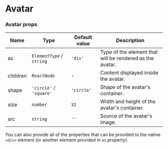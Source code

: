 # Avatar

<!-- STORY -->

### Avatar props

| Name     | Type                     | Default value | Description                                              |
| -------- | ------------------------ | ------------- | -------------------------------------------------------- |
| as       | `ElementType` / `string` | `'div'`       | Type of the element that will be rendered as the avatar. |
| children | `ReactNode`              | -             | Content displayed inside the avatar.                     |
| shape    | `'circle'` / `'square'`  | `'circle'`    | Shape of the avatar's container.                         |
| size     | `number`                 | `32`          | Width and height of the avatar's container.                |
| src      | `string`                 | `''`          | Source of the avatar's image.                            |

You can also provide all of the properties that can be provided to the native `<div>` element (or another element provided in `as` property).
